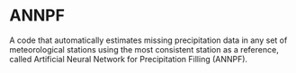 # ANNPF
A code that automatically estimates missing precipitation data in any set of meteorological stations using the most consistent station as a reference, called Artificial Neural Network for Precipitation Filling (ANNPF).
